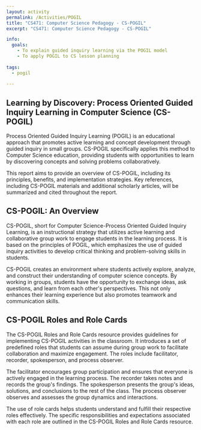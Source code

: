 ```yaml
---
layout: activity
permalink: /Activities/POGIL
title: "CS471: Computer Science Pedagogy - CS-POGIL"
excerpt: "CS471: Computer Science Pedagogy - CS-POGIL"

info:
  goals: 
    - To explain guided inquiry learning via the POGIL model
    - To apply POGIL to CS lesson planning
        
tags:
  - pogil
  
---
```


## Learning by Discovery: Process Oriented Guided Inquiry Learning in Computer Science (CS-POGIL)

Process Oriented Guided Inquiry Learning (POGIL) is an educational approach that promotes active learning and concept development through guided inquiry in small groups. CS-POGIL specifically applies this method to Computer Science education, providing students with opportunities to learn by discovering concepts and solving problems collaboratively.

This report aims to provide an overview of CS-POGIL, including its principles, benefits, and implementation strategies. Key references, including CS-POGIL materials and additional scholarly articles, will be summarized and cited throughout the report.

## CS-POGIL: An Overview

CS-POGIL, short for Computer Science-Process Oriented Guided Inquiry Learning, is an instructional strategy that utilizes active learning and collaborative group work to engage students in the learning process. It is based on the principles of POGIL, which emphasizes the use of guided inquiry activities to develop critical thinking and problem-solving skills in students.

CS-POGIL creates an environment where students actively explore, analyze, and construct their understanding of computer science concepts. By working in groups, students have the opportunity to exchange ideas, ask questions, and learn from each other's perspectives. This not only enhances their learning experience but also promotes teamwork and communication skills.

## CS-POGIL Roles and Role Cards

The CS-POGIL Roles and Role Cards resource provides guidelines for implementing CS-POGIL activities in the classroom. It introduces a set of predefined roles that students can assume during group work to facilitate collaboration and maximize engagement. The roles include facilitator, recorder, spokesperson, and process observer.

The facilitator encourages group participation and ensures that everyone is actively engaged in the learning process. The recorder takes notes and records the group's findings. The spokesperson presents the group's ideas, solutions, and conclusions to the rest of the class. The process observer observes and assesses the group dynamics and interactions.

The use of role cards helps students understand and fulfill their respective roles effectively. The specific responsibilities and expectations associated with each role are outlined in the CS-POGIL Roles and Role Cards resource.
